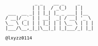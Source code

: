 <pre>
           _ _    __ _     _     
          | | |  / _(_)   | |    
 ___  __ _| | |_| |_ _ ___| |__  
/ __|/ _` | | __|  _| / __| '_ \ 
\__ \ (_| | | |_| | | \__ \ | | |
|___/\__,_|_|\__|_| |_|___/_| |_|

@lxyzz0114
</pre>

<!---
lxyzz0114/lxyzz0114 is a ✨ special ✨ repository because its `README.md` (this file) appears on your GitHub profile.
You can click the Preview link to take a look at your changes.
--->
